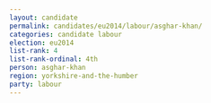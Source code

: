 ```yaml
---
layout: candidate
permalink: candidates/eu2014/labour/asghar-khan/
categories: candidate labour
election: eu2014
list-rank: 4
list-rank-ordinal: 4th
person: asghar-khan
region: yorkshire-and-the-humber
party: labour
---
```

